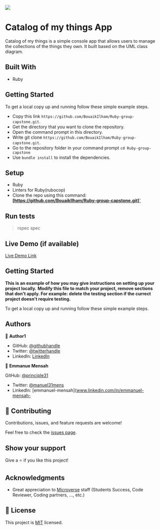![](https://img.shields.io/badge/Microverse-blueviolet)

# Catalog of my things App

Catalog of my things is a simple console app that allows users to manage the collections of the things they own. It built based on the UML class diagram.

## Built With

- Ruby
## Getting Started

To get a local copy up and running follow these simple example steps.

- Copy this link `https://github.com/BouaikIlham/Ruby-group-capstone.git`.
- Get the directory that you want to clone the repository.
- Open the command prompt in this directory.
- Write git clone `https://github.com/BouaikIlham/Ruby-group-capstone.git`.
- Go to the repository folder in your command prompt `cd Ruby-group-capstone`
- Use `bundle install` to install the dependencies.

## Setup

- Ruby
- Linters for Ruby(rubocop)
- Clone the repo using this command: **[https://github.com/BouaikIlham/Ruby-group-capstone.git]`**

## Run tests

> rspec spec

## Live Demo (if available)

[Live Demo Link]()


## Getting Started

**This is an example of how you may give instructions on setting up your project locally.**
**Modify this file to match your project, remove sections that don't apply. For example: delete the testing section if the currect project doesn't require testing.**


To get a local copy up and running follow these simple example steps.



## Authors

👤 **Author1**

- GitHub: [@githubhandle](https://github.com/githubhandle)
- Twitter: [@twitterhandle](https://twitter.com/twitterhandle)
- LinkedIn: [LinkedIn](https://linkedin.com/in/linkedinhandle)

👤 **Emmanue Mensah**

 GitHub: [@principle31](https://github.com/principles31)
- Twitter: [@manuel31mens](https://Twiter.com/@Manuel31mens)
- LinkedIn: [emmanuel-mensah](www.linkedin.com/in/emmanuel-mensah-

## 🤝 Contributing

Contributions, issues, and feature requests are welcome!

Feel free to check the [issues page](../../issues/).

## Show your support

Give a ⭐️ if you like this project!

## Acknowledgments

- Great appreciation to [Microverse](www.microverse.org) staff (Students    Success, Code Reviewer, Coding partners, ..., etc.) 
## 📝 License

This project is [MIT](./LICENSE) licensed.
